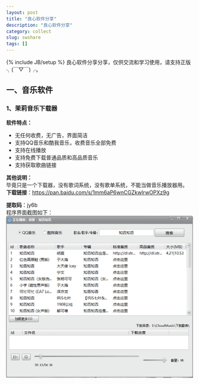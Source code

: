 ```yaml
---
layout: post
title: "良心软件分享"
description: "良心软件分享"
category: collect
slug: swshare
tags: []
---
```

{% include JB/setup %}
良心软件分享分享，仅供交流和学习使用，请支持正版╮(￣▽￣)╭。

## 一、音乐软件
### 1、茉莉音乐下载器
**软件特点：**  
- 无任何收费，无广告，界面简洁
- 支持QQ音乐和酷我音乐，收费音乐全部免费
- 支持在线播放
- 支持免费下载普通品质和高品质音乐
- 支持获取歌曲链接

**其他说明：**  
毕竟只是一个下载器，没有歌词系统，没有歌单系统，不能当做音乐播放器用。  
**下载链接**：<https://pan.baidu.com/s/1mm6aP6wnCGZkwlrwOPXz9g>   

**提取码**：jy6b   
程序界面截图如下：  
![茉莉音乐下载器](res/images/posts/sw1-1.png)
